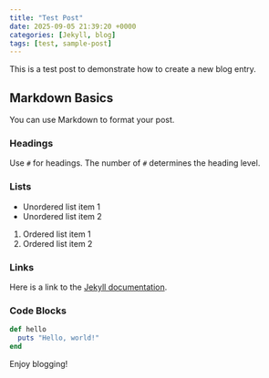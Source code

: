 ```yaml
---
title: "Test Post"
date: 2025-09-05 21:39:20 +0000
categories: [Jekyll, blog]
tags: [test, sample-post]
---
```


This is a test post to demonstrate how to create a new blog entry.

## Markdown Basics

You can use Markdown to format your post.

### Headings

Use `#` for headings. The number of `#` determines the heading level.

### Lists

- Unordered list item 1
- Unordered list item 2

1. Ordered list item 1
2. Ordered list item 2

### Links

Here is a link to the [Jekyll documentation](https://jekyllrb.com/).

### Code Blocks

```ruby
def hello
  puts "Hello, world!"
end
```

Enjoy blogging!

